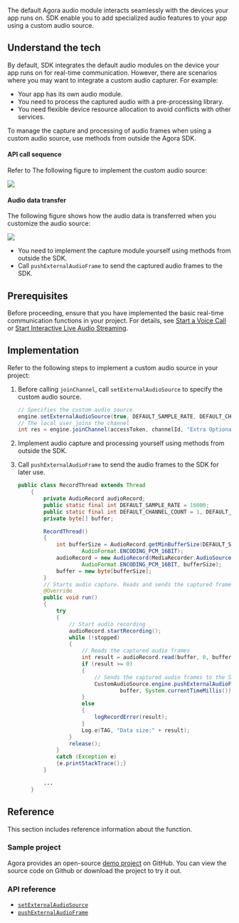 The default Agora audio module interacts seamlessly with the devices your app runs on. SDK enable you to add specialized audio features to your app using a custom audio source.

## Understand the tech

By default, SDK integrates the default audio modules on the device your app runs on for real-time communication. However, there are scenarios where you may want to integrate a custom audio capturer. For example:

- Your app has its own audio module.
- You need to process the captured audio with a pre-processing library.
- You need flexible device resource allocation to avoid conflicts with other services.

To manage the capture and processing of audio frames when using a custom audio source, use methods from outside the Agora SDK.

#### API call sequence

Refer to The following figure to implement the custom audio source:

![](https://web-cdn.agora.io/docs-files/1568968141511)

#### Audio data transfer

The following figure shows how the audio data is transferred when you customize the audio source:

![](https://web-cdn.agora.io/docs-files/1607671910645)

- You need to implement the capture module yourself using methods from outside the SDK.
- Call `pushExternalAudioFrame` to send the captured audio frames to the SDK.

## Prerequisites

Before proceeding, ensure that you have implemented the basic real-time communication functions in your project. For details, see [Start a Voice Call](https://docs.agora.io/en/Voice/start_call_audio_android?platform=Android) or [Start Interactive Live Audio Streaming](https://docs.agora.io/en/Interactive%20Broadcast/start_live_audio_android?platform=Android).

## Implementation

Refer to the following steps to implement a custom audio source in your project:

1. Before calling `joinChannel`, call `setExternalAudioSource` to specify the custom audio source.

    ```java
    // Specifies the custom audio source
    engine.setExternalAudioSource(true, DEFAULT_SAMPLE_RATE, DEFAULT_CHANNEL_COUNT);
    // The local user joins the channel
    int res = engine.joinChannel(accessToken, channelId, "Extra Optional Data", 0);
    ```

2. Implement audio capture and processing yourself using methods from outside the SDK.

3. Call `pushExternalAudioFrame` to send the audio frames to the SDK for later use.

    ```java
    public class RecordThread extends Thread
        {
            private AudioRecord audioRecord;
            public static final int DEFAULT_SAMPLE_RATE = 16000;
            public static final int DEFAULT_CHANNEL_COUNT = 1, DEFAULT_CHANNEL_CONFIG = AudioFormat.CHANNEL_IN_MONO;
            private byte[] buffer;

            RecordThread()
            {
                int bufferSize = AudioRecord.getMinBufferSize(DEFAULT_SAMPLE_RATE, DEFAULT_CHANNEL_CONFIG,
                        AudioFormat.ENCODING_PCM_16BIT);
                audioRecord = new AudioRecord(MediaRecorder.AudioSource.MIC, DEFAULT_SAMPLE_RATE, DEFAULT_CHANNEL_COUNT,
                        AudioFormat.ENCODING_PCM_16BIT, bufferSize);
                buffer = new byte[bufferSize];
            }
            // Starts audio capture. Reads and sends the captured frames until audio capture stops.
            @Override
            public void run()
            {
                try
                {
                    // Start audio recording
                    audioRecord.startRecording();
                    while (!stopped)
                    {
                        // Reads the captured audio frames
                        int result = audioRecord.read(buffer, 0, buffer.length);
                        if (result >= 0)
                        {
                            // Sends the captured audio frames to the SDK
                            CustomAudioSource.engine.pushExternalAudioFrame(
                                    buffer, System.currentTimeMillis());
                        }
                        else
                        {
                            logRecordError(result);
                        }
                        Log.e(TAG, "Data size:" + result);
                    }
                    release();
                }
                catch (Exception e)
                {e.printStackTrace();}
            }

            ...
        }
    ```


## Reference

This section includes reference information about the function.

### Sample project

Agora provides an open-source [demo project](https://github.com/AgoraIO/API-Examples/blob/dev/3.6.200/Android/APIExample/app/src/main/java/io/agora/api/example/examples/advanced/customaudio) on GitHub. You can view the source code on Github or download the project to try it out.

###  API reference

- [`setExternalAudioSource`](https://docs.agora.io/en/Interactive%20Broadcast/API%20Reference/java/classio_1_1agora_1_1rtc_1_1_rtc_engine.html#a5e5630afd7104ee7be8b246ae004efb3)
- [`pushExternalAudioFrame`](https://docs.agora.io/en/Interactive%20Broadcast/API%20Reference/java/classio_1_1agora_1_1rtc_1_1_rtc_engine.html#a9e219a679d066cfc2544b5e8f9d4d69f)

